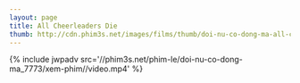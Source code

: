 ```yaml
---
layout: page
title: All Cheerleaders Die
thumb: http://cdn.phim3s.net/images/films/thumb/doi-nu-co-dong-ma-all-cheerleaders-die-2013.jpg
---
```

{% include jwpadv src='//phim3s.net/phim-le/doi-nu-co-dong-ma_7773/xem-phim//video.mp4' %}